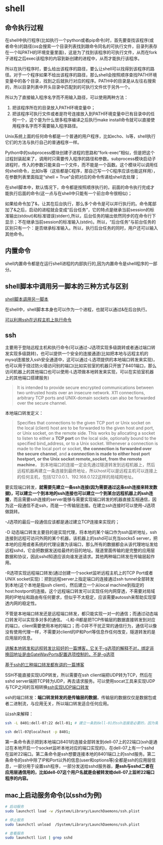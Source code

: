 # shell

## 命令执行过程

在shell中执行程序(比如执行一个python或者pip命令)时，首先要查找该程序(或者命令)的路径(os会搜索一个目录列表找到跟命令同名的可执行文件，目录列表存在一个叫PATH的环境变量里面)，这是为了找到该程序的可执行文件，从而在fork子进程之后exec该程序的内容到新创建的进程中，从而才能执行该程序。

所以在执行程序时，要么给出该程序的路径，要么让shell可以找得到该程序的路径。对于一个程序如果不给出该程序的路径，那么shell会按照顺序查找PATH环境变量中的各个目录，找到之后就执行对应的程序。PATH中的目录是从左往右搜索的，所以目录列表中开头目录中匹配到的可执行文件优于另外一个。

所以为了直接输入程序名字而不用输入路径，可以使用两种方法：

1. 把该程序所在的目录放入PATH环境变量中；
2. 把该程序可执行文件或者是符号连接放入到PATH环境变量中已有目录中的任何一个，这个是为什么很多程序编译之后执行make install命令就可以直接使用程序名字而不需要输入程序路径。

Unix系统上面的任何命令都是一个普通的用户程序，比如echo、ls等，shell执行它们的方法与执行自己的普通程序一样。

Python中的subprocess模块创建子进程的思路和“fork-exec”相似，但是把这个过程封装起来了，调用时只需要传入程序的路径和参数。subprocess模块启动子进程时，传入的参数只能来自一个文件，而不能是一个函数。这个模块可以调用任何shell命令，比如ls等（这些都是C程序，那自己写一个C程序应该也能这样用），在参数列表里面指定“shell = True”会把对应的命令传递给shell去处理；

在shell脚本中，默认情况下，命令都是按照顺序执行的，前面的命令执行完成才能执行后面的命令(这一点与在shell中只能有一个前台命令很相似)；

如果给命令加了&，让其在后台执行，那么多个命令是可以并行执行的。命令尾部加了&之后，启动的进程就会变成“后台任务”，它的特点是继承当前session的标准输出(stdout)和标准错误(stderr),所以，后台任务的输出依然同步的在命令行下显示；不在继承当前session的标准输入(stdin)。所以，“后台任务”与前台任务的区别只有一个：是否继承标准输入。所以，执行后台任务的同时，用户还可以输入其他命令。

## 内置命令

shell内置命令都是在运行shell进程的内部执行的,因为内置命令是shell程序的一部分。

## shell脚本中调用另一脚本的三种方式与区别

[shell脚本调用另一脚本](https://www.jianshu.com/p/54016c51ed94)

在shell中，shell脚本本身也可以作为一个进程，也就可以通过&在后台执行。

[可以利用ssh在远程主机上执行命令](https://www.cnblogs.com/sparkdev/p/6842805.html)

## ssh

主要用于登陆远程主机和执行命令(可以通过-J选项实现多级跳转或者通过端口转发实现多级跳转)，也可以提供一个安全的连接通道(比如把本地与远程主机的mysql连接放入ssh安全通道中，这可以通过-L选项提供的本地端口转发来实现)，也可以用于绕过防火墙访问别的端口(比如实验室的机器只开放了8401端口，那么访问机器上的其他端口也可以使用-L选项做本地转发来实现，可以在实验室机器上的其他端口搭建服务)

> It is intended to provide secure encrypted communications between two untrusted hosts over an insecure network.  X11 connections, arbitrary TCP ports and UNIX-domain sockets can also be forwarded over the secure channel.

本地端口转发定义：
> Specifies that connections to the given TCP port or Unix socket on the local (client) host are to be forwarded to the given host and port, or Unix socket, on the remote side.  This works by allocating a socket to listen to either a **TCP port** on the local side, optionally bound to the specified bind_address, or to a Unix socket.  Whenever a connection is made to the local port or socket, **the connection is forwarded over the secure channel**, and **a connection is made to either host port hostport, or the Unix socket remote_socket, from the remote machine**， 到本地端口的连接一定会先通过隧道转发到远程机器上，然后远程机器再建立一条连接到最终地址，所以host可以是远程主机可以连接上的任何主机，包括127.0.0.1、192.168.0.122这样的局域网地址。

要实现端口转发，**就需要先建立一条ssh连接(因为需要通过这条ssh连接来转发数据)，可以建立一个到本地的ssh连接也可以建立一个到某台远程机器上的ssh连接**，而且需要ssh连接的server能够与需要实现端口转发的机器直接互相通信，因为这一段通信不走ssh，而是一个传输层连接。在建立ssh连接时可以使用-J选项做跳转。

-J选项的最后一段通信应该都是通过建立TCP连接来实现的；

-D 动态端口转发主要目的是实现代理，将本地的某个端口作为ssh监听地址，ssh连接到远程可访问外网的某个机器，该机器上的sshd可以充当socks5 server，把本地的应用或者系统的代理设置为该端口，那么所有的数据都会从该代理地址发给远程sshd，它会把数据发送给最终的目的地址。隧道里面传输的是完整的应用层数据和协议，因此sshd知道应该向谁发送请求。其他两种端口转发在传输层起作用。

-R选项实现远程端口转发(通过创建一个socket监听远程主机上的TCP Port或者UNIX socket实现)：把到远程server上指定端口的连接通过ssh tunnel全部转发到本地(这个本地是指ssh client)，然后建立一个从local machine到指定的host:hostport的连接。这个远程端口转发可以实现任何内网穿透，不需要对局域网的IP地址和路由有任何要求，但似乎不太稳定，应该需要autossh来帮助实现穿透内网的稳定性。

不管是本地端口转发还是远程端口转发，都只能实现一对一的通信；而通过动态端口转发可以实现多对多的通信。
-L和-R都是把TCP传输层的数据直接转发到对应的端口，client需要使用本地的端口；而-D并不干扰正常的通信行为，通信可以像没有使用代理一样，不需要对client的IP和Port等信息作任何改变，隧道转发的是应用层的信息。

[讲解本地转发和远程转发比较好的一篇博客，它关于-g选项的解释不对，绑定非换回地址是由GateWayPorts配置选项控制的，不是-g选项](https://www.zsythink.net/archives/2450)

[基于ssh的三种端口转发都有讲的一篇博客](https://www.cnblogs.com/f-ck-need-u/p/10482832.html)

SSH不能直接实现UDP转发，所以需要在ssh client端把UDP转为TCP，然后在sshd server端把TCP转为UDP，再去请求服务。可以使用socat工具来实现UDP与TCP之间的互相转换[ssh实现UDP端口转发](https://www.cnblogs.com/wsjhk/p/11064992.html)

ssh的端口转发：**端口转发转发的是传输层的数据**，传输层的数据仅仅是数据包或者二进制流，与应用无关，所以端口转发适合任何应用。

以ssh来解释：

```bash
ssh -L 8401:dell-07:22 dell-01; # 建立一条到dell-01的ssh连接是必要的，因为需要通过这条ssh连接来转发数据；

ssh dell-07@localhost -p 8401;

```

第一条命令表示把到本地端口8401的连接全部转发到dell-07上的22端口(ssh是通过在本地开启一个socket监听本地对应的端口实现的)，在dell-07上有一个sshd在监听22端口。第二条命令是ssh想要连接本地的8401端口上的sshd服务。第二条命令的ssh中除了IP和Port以外的信息(user和options等)全都是ssh的应用层信息，一部分用于设置ssh程序，一部分发送给sshd服务器，**是ssh与sshd二者在应用层通信用的，比如dell-07这个用户名就是会被转发给dell-07上监听22端口程序的内容。**

## mac上启动服务命令(以sshd为例)

```bash
# 启动服务
sudo launchctl load -w /System/Library/LaunchDaemons/ssh.plist

# 停止服务
sudo launchctl unload  /System/Library/LaunchDaemons/ssh.plist

# 查看服务
sudo launchctl list | grep sshd
```
